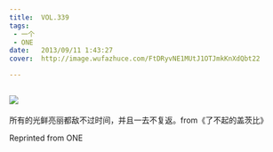 ```yaml
---
title:	VOL.339
tags:
 - 一个
 - ONE
date:	2013/09/11 1:43:27
cover:	http://image.wufazhuce.com/FtDRyvNE1MUtJ1OTJmkKnXdQbt22

---
```

![](http://image.wufazhuce.com/FtDRyvNE1MUtJ1OTJmkKnXdQbt22)
---

所有的光鲜亮丽都敌不过时间，并且一去不复返。from《了不起的盖茨比》
 
Reprinted from ONE
